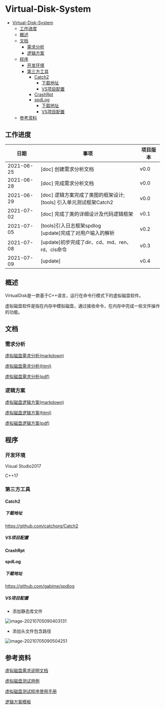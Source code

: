 # Virtual-Disk-System
- [Virtual-Disk-System](#virtual-disk-system)
  - [工作进度](#工作进度)
  - [概述](#概述)
  - [文档](#文档)
    - [需求分析](#需求分析)
    - [逻辑方案](#逻辑方案)
  - [程序](#程序)
    - [开发环境](#开发环境)
    - [第三方工具](#第三方工具)
      - [Catch2](#catch2)
        - [下载地址](#下载地址)
        - [VS项目配置](#vs项目配置)
      - [CrashRpt](#crashrpt)
      - [spdLog](#spdlog)
        - [下载地址](#下载地址-1)
        - [VS项目配置](#vs项目配置-1)
  - [参考资料](#参考资料)
## 工作进度

| 日期       | 事项                                                         | 项目版本 |
| ---------- | ------------------------------------------------------------ | -------- |
| 2021-06-25 | [doc] 创建需求分析文档                                       | v0.0     |
| 2021-06-28 | [doc] 完成需求分析文档                                       | v0.0     |
| 2021-06-29 | [doc] 逻辑方案完成了类图的框架设计;<br />[tools] 引入单元测试框架Catch2 | v0.0     |
| 2021-07-02 | [doc] 完成了类的详细设计及代码逻辑框架                       | v0.1     |
| 2021-07-05 | [tools]引入日志框架spdlog<br />[update]完成了对用户输入的解析 | v0.2     |
| 2021-07-08 | [update]初步完成了dir、cd、md、ren、rd、cls命令              | v0.3     |
| 2021-07-09 | [update]                                                     | v0.4     |

## 概述

VirtualDisk是一款基于C++语言，运行在命令行模式下的虚拟磁盘软件。

虚拟磁盘软件是指在内存中模拟磁盘，通过接收命令，在内存中完成一些文件操作的功能。

## 文档

### 需求分析

[虚拟磁盘需求分析(markdown)](./document/需求分析/markdown/虚拟磁盘需求分析.md)

[虚拟磁盘需求分析(html)](./document/需求分析/html/虚拟磁盘需求分析.html)

[虚拟磁盘需求分析(pdf)](./document/需求分析/pdf/虚拟磁盘需求分析.pdf)

### 逻辑方案

[虚拟磁盘逻辑方案(markdown)](./document/逻辑方案/markdown/虚拟磁盘逻辑方案.md)

[虚拟磁盘逻辑方案(html)](./document/逻辑方案/html/虚拟磁盘逻辑方案.html)

[虚拟磁盘逻辑方案(pdf)](./document/逻辑方案/pdf/虚拟磁盘逻辑方案.pdf)

## 程序

### 开发环境

Visual Studio2017 

C++17

### 第三方工具

#### Catch2

##### 下载地址

https://github.com/catchorg/Catch2

##### VS项目配置

#### CrashRpt

#### spdLog

##### 下载地址

https://github.com/gabime/spdlog

##### VS项目配置

+ 添加静态库文件

![image-20210705090403131](C:\Users\Administrator\AppData\Roaming\Typora\typora-user-images\image-20210705090403131.png)

+ 添加头文件包含路径

![image-20210705090504251](C:\Users\Administrator\AppData\Roaming\Typora\typora-user-images\image-20210705090504251.png)



## 参考资料

[虚拟磁盘需求说明文档](https://wiki.h3d.com.cn/pages/viewpage.action?pageId=328330)

[虚拟磁盘测试用例](https://wiki.h3d.com.cn/pages/viewpage.action?pageId=328169)

[虚拟磁盘测试程序使用手册](https://wiki.h3d.com.cn/pages/viewpage.action?pageId=328117 )

[逻辑方案模板](https://wiki.h3d.com.cn/pages/viewpage.action?pageId=34111506 )

